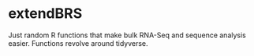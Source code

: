 # extendBRS
Just random R functions that make bulk RNA-Seq and sequence analysis easier. Functions revolve around tidyverse. 
